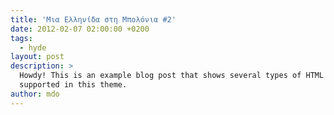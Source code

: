 ```yaml
---
title: 'Μια Ελληνίδα στη Μπολόνια #2'
date: 2012-02-07 02:00:00 +0200
tags:
  - hyde
layout: post
description: >
  Howdy! This is an example blog post that shows several types of HTML content
  supported in this theme.
author: mdo
---
```

